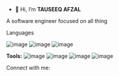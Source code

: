 - 👋 Hi, I’m **TAUSEEQ AFZAL**

A software engineer focused on all thing


Languages

![image](https://user-images.githubusercontent.com/49031493/208659418-b9faae17-2591-4da2-b41b-f783570939ec.png)
![image](https://user-images.githubusercontent.com/49031493/208659475-18049648-261e-450c-acda-b42ad6d2bbab.png)
![image](https://user-images.githubusercontent.com/49031493/208659522-3ff2a28c-b277-4d5a-85c2-27e39e6c72fd.png)

**Tools:**
![image](https://user-images.githubusercontent.com/49031493/208659634-a15aa026-feaa-4ac7-ab72-6c825e9a1f11.png)
![image](https://user-images.githubusercontent.com/49031493/208659686-f43fecc6-b024-435e-b6d9-5c94e55ed1f2.png)
![image](https://user-images.githubusercontent.com/49031493/208659765-fd5e7e7c-ec61-44f1-9095-fd1109386c44.png)
![image](https://user-images.githubusercontent.com/49031493/208659835-00a4b337-e311-4925-b415-76b9a9ad42d5.png)

Connect with me:
